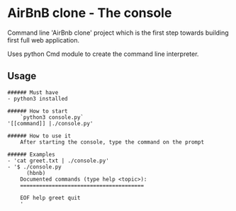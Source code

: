 # AirBnB clone - The console

Command line 'AirBnb clone' project which is the first step towards building first full web application.

Uses python Cmd module to create the command line interpreter.

## Usage
	###### Must have
	- python3 installed
	
	###### How to start
        `python3 console.py`  
	'[[command]] |./console.py'
	
	###### How to use it
        After starting the console, type the command on the prompt
       
	###### Examples  
	- 'cat greet.txt | ./console.py'
	- '$ ./console.py  
	      (hbnb) 
		Documented commands (type help <topic>):
		=======================================
		
		EOF help greet quit
		'

